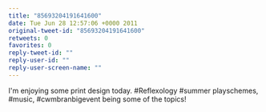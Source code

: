 ```yaml
---
title: "85693204191641600"
date: Tue Jun 28 12:57:06 +0000 2011
original-tweet-id: "85693204191641600"
retweets: 0
favorites: 0
reply-tweet-id: ""
reply-user-id: ""
reply-user-screen-name: ""
---
```

I'm enjoying some print design today. #Reflexology #summer playschemes, #music, #cwmbranbigevent being some of the topics!
